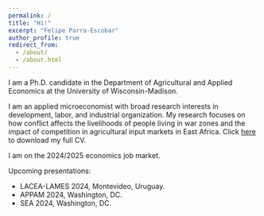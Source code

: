 ```yaml
---
permalink: /
title: "Hi!"
excerpt: "Felipe Parra-Escobar"
author_profile: true
redirect_from: 
  - /about/
  - /about.html
---
```


I am a Ph.D. candidate in the Department of Agricultural and Applied Economics at the University of Wisconsin-Madison.

I am an applied microeconomist with broad research interests in development, labor, and industrial organization. My research focuses on how conflict affects the livelihoods of people living in war zones and the impact of competition in agricultural input markets in East Africa. Click [here](/papers/CV_Felipe_Parra.pdf) to download my full CV.

I am on the 2024/2025 economics job market.

Upcoming presentations:
- LACEA-LAMES 2024, Montevideo, Uruguay.
- APPAM 2024, Washington, DC.
- SEA 2024, Washington, DC.


